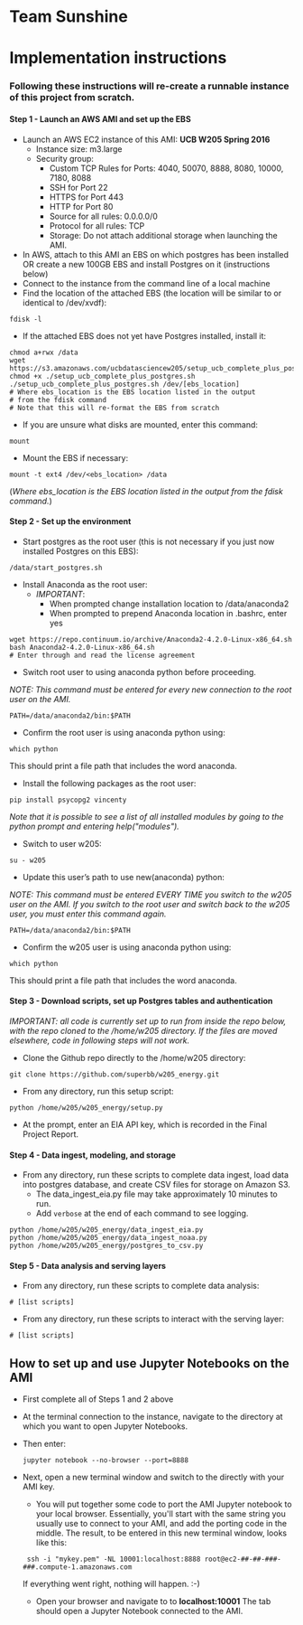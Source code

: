 # Team Sunshine

# Implementation instructions
### Following these instructions will re-create a runnable instance of this project from scratch.

#### Step 1 - Launch an AWS AMI and set up the EBS
* Launch an AWS EC2 instance of this AMI: __UCB W205 Spring 2016__
    * Instance size: m3.large
    * Security group:
        * Custom TCP Rules for Ports: 4040, 50070, 8888, 8080, 10000, 7180, 8088
        * SSH for Port 22
        * HTTPS for Port 443
        * HTTP for Port 80
        * Source for all rules: 0.0.0.0/0
        * Protocol for all rules:  TCP
        * Storage: Do not attach additional storage when launching the AMI.
* In AWS, attach to this AMI an EBS on which postgres has been installed OR  create a new 100GB EBS and install Postgres on it (instructions below)
* Connect to the instance from the command line of a local machine
* Find the location of the attached EBS (the location will be similar to or identical to /dev/xvdf):
```
fdisk -l
```

* If the attached EBS does not yet have Postgres installed, install it:
```
chmod a+rwx /data
wget https://s3.amazonaws.com/ucbdatasciencew205/setup_ucb_complete_plus_postgres.sh
chmod +x ./setup_ucb_complete_plus_postgres.sh
./setup_ucb_complete_plus_postgres.sh /dev/[ebs_location]
# Where ebs_location is the EBS location listed in the output
# from the fdisk command
# Note that this will re-format the EBS from scratch
```

* If you are unsure what disks are mounted, enter this command:
```
mount
```

* Mount the EBS if necessary:
```
mount -t ext4 /dev/<ebs_location> /data
```
(_Where ebs_location is the EBS location listed in the output from the fdisk command._)

#### Step 2 - Set up the environment
* Start postgres as the root user (this is not necessary if you just now installed Postgres on this EBS):
```
/data/start_postgres.sh
```

* Install Anaconda as the root user:
    * _IMPORTANT_:
        * When prompted change installation location to /data/anaconda2
        * When prompted to prepend Anaconda location in .bashrc, enter yes
```
wget https://repo.continuum.io/archive/Anaconda2-4.2.0-Linux-x86_64.sh
bash Anaconda2-4.2.0-Linux-x86_64.sh
# Enter through and read the license agreement
```

* Switch root user to using anaconda python before proceeding.

_NOTE: This command must be entered for every new connection to the root user on the AMI._
```
PATH=/data/anaconda2/bin:$PATH
```
* Confirm the root user is using anaconda python using:
```
which python
```
This should print a file path that includes the word anaconda.

* Install the following packages as the root user:
```
pip install psycopg2 vincenty
```
_Note that it is possible to see a list of all installed modules by going to the python prompt and entering help("modules")._

* Switch to user w205:
```
su - w205
```

* Update this user’s path to use new(anaconda) python:

_NOTE: This command must be entered EVERY TIME you switch to the w205 user on the AMI. If you switch to the root user and switch back to the w205 user, you must enter this command again._
```
PATH=/data/anaconda2/bin:$PATH
```

* Confirm the w205 user is using anaconda python using:
```
which python
```
This should print a file path that includes the word anaconda.

#### Step 3 - Download scripts, set up Postgres tables and authentication

 _IMPORTANT:  all code is currently set up to run from inside the repo below, with the repo cloned to the /home/w205 directory. If the files are moved elsewhere, code in following steps will not work._

* Clone the Github repo directly to the /home/w205 directory:
```
git clone https://github.com/superbb/w205_energy.git
```

* From any directory, run this setup script:

```
python /home/w205/w205_energy/setup.py
```

* At the prompt, enter an EIA API key, which is recorded in the Final Project Report.


#### Step 4 - Data ingest, modeling, and storage
* From any directory, run these scripts to complete data ingest, load data into postgres database, and create CSV files for storage on Amazon S3.
    * The data_ingest_eia.py file may take approximately 10 minutes to run.
    * Add `verbose` at the end of each command to see logging.
```
python /home/w205/w205_energy/data_ingest_eia.py
python /home/w205/w205_energy/data_ingest_noaa.py
python /home/w205/w205_energy/postgres_to_csv.py
```


#### Step 5 - Data analysis and serving layers
* From any directory, run these scripts to complete data analysis:
```
# [list scripts]
```

* From any directory, run these scripts to interact with the serving layer:
```
# [list scripts]
```

## How to set up and use Jupyter Notebooks on the AMI
* First complete all of Steps 1 and 2 above
* At the terminal connection to the instance, navigate to the directory at which you want to open Jupyter Notebooks.
* Then enter:
   ```
   jupyter notebook --no-browser --port=8888
   ```
 * Next, open a new terminal window and switch to the directly with your AMI key.  
    * You will put together some code to port the AMI Jupyter notebook to your local browser.  Essentially, you'll start with the same string you usually use to connect to your AMI, and add the porting code in the middle. The result, to be entered in this new terminal window, looks like this:
    ```
     ssh -i "mykey.pem" -NL 10001:localhost:8888 root@ec2-##-##-###-###.compute-1.amazonaws.com
    ```
    If everything went right, nothing will happen.  :-)

   * Open your browser and navigate to to __localhost:10001__
   The tab should open a Jupyter Notebook connected to the AMI.
